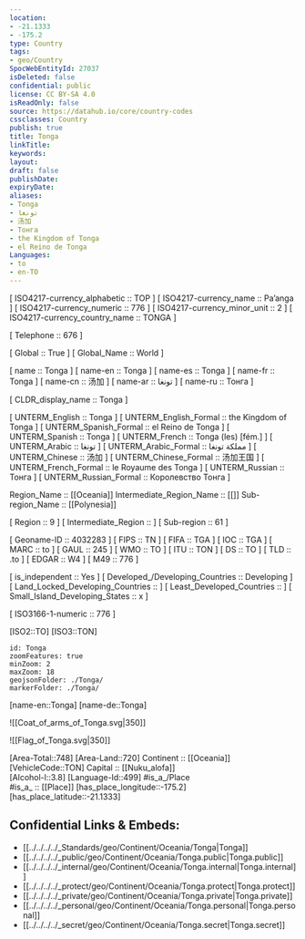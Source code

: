 ```yaml
---
location:
- -21.1333
- -175.2
type: Country
tags:
- geo/Country
SpocWebEntityId: 27037
isDeleted: false
confidential: public
license: CC BY-SA 4.0
isReadOnly: false
source: https://datahub.io/core/country-codes
cssclasses: Country
publish: true
title: Tonga
linkTitle: 
keywords: 
layout: 
draft: false
publishDate: 
expiryDate: 
aliases:
- Tonga
- تونغا
- 汤加
- Тонга
- the Kingdom of Tonga
- el Reino de Tonga
Languages:
- to
- en-TO
---
```



[	ISO4217-currency_alphabetic	 :: TOP ] 
[	ISO4217-currency_name	 :: Pa’anga ] 
[	ISO4217-currency_numeric	 :: 776 ] 
[	ISO4217-currency_minor_unit	 :: 2 ] 
[	ISO4217-currency_country_name	 :: TONGA ] 

[	Telephone	 :: 676 ] 

[	Global	 :: True ] 
[	Global_Name	 :: World ] 

[	name	 :: Tonga ] 
[	name-en	 :: Tonga ] 
[	name-es	 :: Tonga ] 
[	name-fr	 :: Tonga ] 
[	name-cn	 :: 汤加 ] 
[	name-ar	 :: تونغا ] 
[	name-ru	 :: Тонга ] 

[	CLDR_display_name	 :: Tonga ] 

[	UNTERM_English	 :: Tonga ] 
[	UNTERM_English_Formal	 :: the Kingdom of Tonga ] 
[	UNTERM_Spanish_Formal	 :: el Reino de Tonga ] 
[	UNTERM_Spanish	 :: Tonga ] 
[	UNTERM_French	 :: Tonga (les) [fém.] ] 
[	UNTERM_Arabic	 :: تونغا ] 
[	UNTERM_Arabic_Formal	 :: مملكة تونغا ] 
[	UNTERM_Chinese	 :: 汤加 ] 
[	UNTERM_Chinese_Formal	 :: 汤加王国 ] 
[	UNTERM_French_Formal	 :: le Royaume des Tonga ] 
[	UNTERM_Russian	 :: Тонга ] 
[	UNTERM_Russian_Formal	 :: Королевство Тонга ] 

Region_Name ::  [[Oceania]] 
Intermediate_Region_Name ::  [[]] 
Sub-region_Name ::  [[Polynesia]] 

[	Region	 :: 9 ] 
[	Intermediate_Region	 ::  ] 
[	Sub-region	 :: 61 ] 

[	Geoname-ID	 :: 4032283 ] 
[	FIPS	 :: TN ] 
[	FIFA	 :: TGA ] 
[	IOC	 :: TGA ] 
[	MARC	 :: to ] 
[	GAUL	 :: 245 ] 
[	WMO	 :: TO ] 
[	ITU	 :: TON ] 
[	DS	 :: TO ] 
[	TLD	 :: .to ] 
[	EDGAR	 :: W4 ] 
[	M49	 :: 776 ] 

[	is_independent	 :: Yes ] 
[	Developed_/Developing_Countries	 :: Developing ] 
[	Land_Locked_Developing_Countries	 ::  ] 
[	Least_Developed_Countries	 ::  ] 
[	Small_Island_Developing_States	 :: x ] 

[	ISO3166-1-numeric	 :: 776 ] 



[ISO2::TO] 
[ISO3::TON] 
```leaflet
id: Tonga
zoomFeatures: true 
minZoom: 2 
maxZoom: 18
geojsonFolder: ./Tonga/
markerFolder: ./Tonga/
```

[name-en::Tonga] 
[name-de::Tonga] 

![[Coat_of_arms_of_Tonga.svg|350]] 

![[Flag_of_Tonga.svg|350]] 

[Area-Total::748] 
[Area-Land::720] 
Continent :: [[Oceania]]  
[VehicleCode::TON] 
Capital :: [[Nuku_alofa]]  
[Alcohol-l::3.8] 
[Language-Id::499] 
#is_a_/Place  
#is_a_ :: [[Place]] 
[has_place_longitude::-175.2] 
[has_place_latitude::-21.1333] 



## Confidential Links & Embeds: 
- [[../../../../_Standards/geo/Continent/Oceania/Tonga|Tonga]] 
- [[../../../../_public/geo/Continent/Oceania/Tonga.public|Tonga.public]] 
- [[../../../../_internal/geo/Continent/Oceania/Tonga.internal|Tonga.internal]] 
- [[../../../../_protect/geo/Continent/Oceania/Tonga.protect|Tonga.protect]] 
- [[../../../../_private/geo/Continent/Oceania/Tonga.private|Tonga.private]] 
- [[../../../../_personal/geo/Continent/Oceania/Tonga.personal|Tonga.personal]] 
- [[../../../../_secret/geo/Continent/Oceania/Tonga.secret|Tonga.secret]] 
